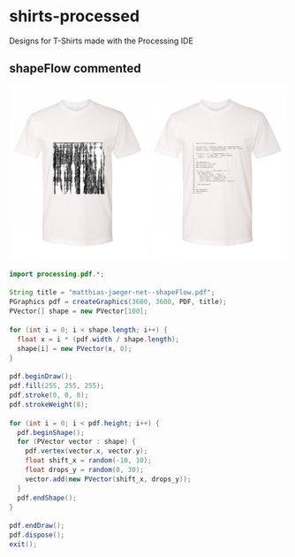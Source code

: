 # shirts-processed
Designs for T-Shirts made with the Processing IDE

## shapeFlow commented
![shapeFlow](shapeFlow-mockup.png)
```java
import processing.pdf.*;

String title = "matthias-jaeger-net--shapeFlow.pdf";
PGraphics pdf = createGraphics(3600, 3600, PDF, title);
PVector[] shape = new PVector[100];

for (int i = 0; i < shape.length; i++) {
  float x = i * (pdf.width / shape.length);
  shape[i] = new PVector(x, 0);
}

pdf.beginDraw();
pdf.fill(255, 255, 255);
pdf.stroke(0, 0, 0);
pdf.strokeWeight(8);

for (int i = 0; i < pdf.height; i++) {
  pdf.beginShape();
  for (PVector vector : shape) {
    pdf.vertex(vector.x, vector.y);
    float shift_x = random(-10, 10);
    float drops_y = random(0, 30);
    vector.add(new PVector(shift_x, drops_y));
  }
  pdf.endShape();
}

pdf.endDraw();
pdf.dispose();
exit();
```
